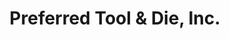 ---
title: "Preferred Tool & Die, Inc."
url: /comsock-park/preferred-tool-and-die-inc/
shop: trade
---
